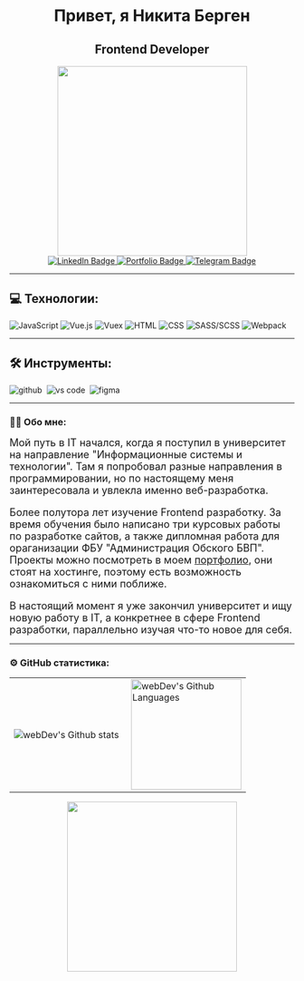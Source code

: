 <div id="header" align="center">
  <h1>
    Привет, я Никита Берген
  </h1>
  <h2>
    Frontend Developer
  </h2>
  <img src="https://media0.giphy.com/media/v1.Y2lkPTc5MGI3NjExN2E3a29ycHIycHZ1Y3NrcGZmbWJpZTI4bmxkNWJjaTdta2g3dmM2MiZlcD12MV9pbnRlcm5hbF9naWZfYnlfaWQmY3Q9cw/ZEUODEtQiUZWGg6IHR/giphy.gif" width="335"/>
</div>
<div id="badges"  align="center">
  <a href="https://www.linkedin.com/in/nikita-bergen/" target="_blank">
    <img src="https://img.shields.io/badge/LinkedIn-blue?style=for-the-badge&logo=linkedin&logoColor=white" alt="LinkedIn Badge"/>
  </a>
  <a href="https://cubby-sil.github.io/portfolio/" target="_blank">
    <img src="https://img.shields.io/badge/Portfolio-yellow?style=for-the-badge&logo=messenger&logoColor=white" alt="Portfolio Badge"/>
  </a>
  <a href="https://t.me/CuBBerg" target="_blank">
    <img src="https://img.shields.io/badge/Telegram-blue?style=for-the-badge&logo=Telegram&logoColor=white" alt="Telegram Badge"/>
  </a>
</div>

---
## 💻 Технологии:
![JavaScript](https://img.shields.io/badge/JavaScript-323330?style=for-the-badge&logo=javascript&logoColor=F7DF1E)
![Vue.js](https://img.shields.io/badge/Vue.js-4fc08d?style=for-the-badge&logo=vue.js&logoColor=fff)
![Vuex](https://img.shields.io/badge/Vuex-4fc08d?style=for-the-badge&logo=vue.js&logoColor=fff)
![HTML](https://img.shields.io/badge/HTML5-E34F26?style=for-the-badge&logo=html5&logoColor=white)
![CSS](https://img.shields.io/badge/CSS3-1572B6?style=for-the-badge&logo=css3&logoColor=white)
![SASS/SCSS](https://img.shields.io/badge/SASS/SCSS-CC6699?style=for-the-badge&logo=sass&logoColor=white)
![Webpack](https://img.shields.io/badge/webpack-%238DD6F9.svg?style=for-the-badge&logo=webpack&logoColor=black)

---

## 🛠 Инструменты:
<img alt="github" src="https://img.shields.io/badge/github-000.svg?&style=for-the-badge&logo=github&logoColor=fff" />&nbsp;
<img alt="vs code" src="https://img.shields.io/badge/vs code-007ACC.svg?&style=for-the-badge&logo=visual-studio-code&logoColor=fff" />&nbsp;
<img alt="figma" src="https://img.shields.io/badge/Figma-F24E1E?style=for-the-badge&logo=figma&logoColor=white" />&nbsp;

---

### 👨‍💻 Обо мне:
<font size="4">Мой путь в IT начался, когда я поступил в университет на направление "Информационные системы и технологии". Там я попробовал разные направления в программировании, но по настоящему меня заинтересовала и увлекла именно веб-разработка. 

Более полутора лет изучение Frontend разработку. За время обучения было написано три курсовых работы по разработке сайтов, а также дипломная работа для ораганизации ФБУ "Администрация Обского БВП". Проекты можно посмотреть в моем <a href='https://cubby-sil.github.io/portfolio/' target='_blank'>портфолио</a>, они стоят на хостинге, поэтому есть возможность ознакомиться с ними поближе.

В настоящий момент я уже закончил университет и ищу новую работу в IT, а конкретнее в сфере Frontend разработки, параллельно изучая что-то новое для себя.
</font><br>

---

### ⚙️ GitHub статистика:
<table>
  <tr>
    <td>
      <img align="left" src="http://github-readme-streak-stats.herokuapp.com?user=CUBBY-SIL&theme=dark&background=000000" alt="webDev's Github stats" />
    </td>
    <td>
      <img height="195px" align="right" alt="webDev's Github Languages" src="https://github-readme-stats-sigma-five.vercel.app/api/top-langs/?username=CUBBY-SIL&layout=compact&theme=vision-friendly-dark&hide=php" />
    </td>
  </tr>
</table>

<div align='center'>
  <img src="https://media.tenor.com/cqQ9eq9xIrgAAAAi/cat.gif" width="300px" />
</div>
